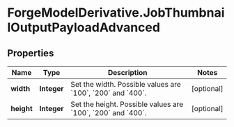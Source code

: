 # ForgeModelDerivative.JobThumbnailOutputPayloadAdvanced

## Properties
Name | Type | Description | Notes
------------ | ------------- | ------------- | -------------
**width** | **Integer** | Set the width. Possible values are &#x60;100&#x60;, &#x60;200&#x60; and &#x60;400&#x60;. | [optional] 
**height** | **Integer** | Set the height. Possible values are &#x60;100&#x60;, &#x60;200&#x60; and &#x60;400&#x60;. | [optional] 


